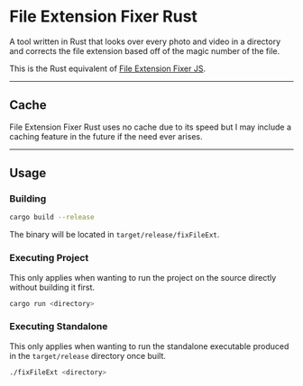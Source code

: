 # File Extension Fixer Rust

A tool written in Rust that looks over every photo and video in a directory and corrects the file extension based off of the magic number of the file.

This is the Rust equivalent of [File Extension Fixer JS](https://github.com/SmollClover/File-Extension-Fixer-JS).

---

## Cache

File Extension Fixer Rust uses no cache due to its speed but I may include a caching feature in the future if the need ever arises.

---

## Usage

### Building

```bash
cargo build --release
```

The binary will be located in `target/release/fixFileExt`.

### Executing Project

This only applies when wanting to run the project on the source directly without building it first.

```bash
cargo run <directory>
```

### Executing Standalone

This only applies when wanting to run the standalone executable produced in the `target/release` directory once built.

```bash
./fixFileExt <directory>
```
